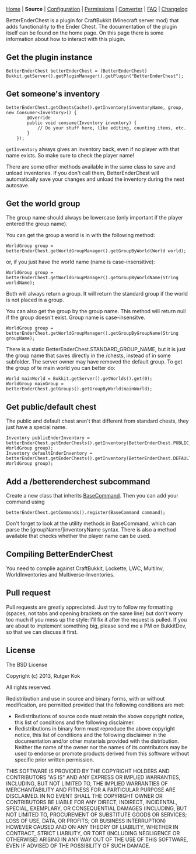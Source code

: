 [Home](http://dev.bukkit.org/server-mods/ender-chest/) |
**Source** | 
[Configuration](http://dev.bukkit.org/server-mods/ender-chest/pages/reference/config-file/) | 
[Permissions](http://dev.bukkit.org/server-mods/ender-chest/pages/reference/permissions/) |
[Converter](http://dev.bukkit.org/server-mods/ender-chest/pages/reference/converter/) |
[FAQ](http://dev.bukkit.org/server-mods/ender-chest/pages/reference/frequently-asked-questions/) | 
[Changelog](http://dev.bukkit.org/server-mods/ender-chest/pages/reference/changelog/)

BetterEnderChest is a plugin for CraftBukkit (Minecraft server mod) that adds functionality to the Ender Chest. The documentation of the plugin itself can be found on the home page. On this page there is some information about how to interact with this plugin.

## Get the plugin instance

    BetterEnderChest betterEnderChest = (BetterEnderChest) Bukkit.getServer().getPluginManager().getPlugin("BetterEnderChest");

## Get someone's inventory

    betterEnderChest.getChestsCache().getInventory(inventoryName, group, new Consumer<Inventory>() {
            @Override
            public void consume(Inventory inventory) {
                // Do your stuff here, like editing, counting items, etc.
            }
        });

`getInventory` always gives an inventory back, even if no player with that name exists. So make sure to check the player name!

There are some other methods available in the same class to save and unload inventories. If you don't call them, BetterEnderChest will automatically save your changes and unload the inventory during the next autosave.

## Get the world group

The group name should always be lowercase (only important if the player entered the group name).

You can get the group a world is in with the following method:

    WorldGroup group = betterEnderChest.getWorldGroupManager().getGroupByWorld(World world);
    
or, if you just have the world name (name is case-insensitive):

    WorldGroup group = betterEnderChest.getWorldGroupManager().getGroupByWorldName(String worldName);
    
Both will always return a group. It will return the standard group if the world is not placed in a group.

You can also get the group by the group name. This method will return null if the group doesn't exist. Group name is case-insensitve.

    WorldGroup group = betterEnderChest.getWorldGroupManager().getGroupByGroupName(String groupName);

There is a static BetterEnderChest.STANDARD_GROUP_NAME, but it is just the group name that saves directly in the /chests, instead of in some subfolder. The server owner may have removed the default group. To get the group of te main world you can better do:

    World mainWorld = Bukkit.getServer().getWorlds().get(0);
    WorldGroup mainGroup = betterEnderChest.getGroups().getGroupByWorld(mainWorld);

## Get public/default chest
The public and default chest aren't that different from standard chests, they just have a special name.

    Inventory publicEnderInventory = betterEnderChest.getEnderChests().getInventory(BetterEnderChest.PUBLIC_CHEST_NAME, WorldGroup group);
    Inventory defaultEnderInventory = betterEnderChest.getEnderChests().getInventory(BetterEnderChest.DEFAULT_CHEST_NAME, WorldGroup group);

## Add a /betterenderchest subcommand
Create a new class that inherits [BaseCommand](https://github.com/rutgerkok/BetterEnderChest/blob/master/src/nl/rutgerkok/BetterEnderChest/commands/BaseCommand.java). Then you can add your command using 

    betterEnderChest.getCommands().register(BaseCommand command);

Don't forget to look at the utility methods in BaseCommand, which can parse the [groupName/]inventoryName syntax. There is also a method available that checks whether the player name can be used.

## Compiling BetterEnderChest
You need to complie against CraftBukkit, Lockette, LWC, MultiInv, WorldInventories and Multiverse-Inventories.

## Pull request
Pull requests are greatly appreciated. Just try to follow my formatting (spaces, not tabs and opening brackets on the same line) but don't worry too much if you mess up the style: I'll fix it after the request is pulled. If you are about to implement something big, please send me a PM on BukkitDev, so that we can discuss it first.

## License
The BSD License

Copyright (c) 2013, Rutger Kok

All rights reserved.

Redistribution and use in source and binary forms, with or without modification, are permitted provided that the following conditions are met:

* Redistributions of source code must retain the above copyright notice, this list of conditions and the following disclaimer.
* Redistributions in binary form must reproduce the above copyright notice, this list of conditions and the following disclaimer in the documentation and/or other materials provided with the distribution. Neither the name of the owner nor the names of its contributors may be used to endorse or promote products derived from this software without specific prior written permission.

THIS SOFTWARE IS PROVIDED BY THE COPYRIGHT HOLDERS AND CONTRIBUTORS "AS IS" AND ANY EXPRESS OR IMPLIED WARRANTIES, INCLUDING, BUT NOT LIMITED TO, THE IMPLIED WARRANTIES OF MERCHANTABILITY AND FITNESS FOR A PARTICULAR PURPOSE ARE DISCLAIMED. IN NO EVENT SHALL THE COPYRIGHT OWNER OR CONTRIBUTORS BE LIABLE FOR ANY DIRECT, INDIRECT, INCIDENTAL, SPECIAL, EXEMPLARY, OR CONSEQUENTIAL DAMAGES (INCLUDING, BUT NOT LIMITED TO, PROCUREMENT OF SUBSTITUTE GOODS OR SERVICES; LOSS OF USE, DATA, OR PROFITS; OR BUSINESS INTERRUPTION) HOWEVER CAUSED AND ON ANY THEORY OF LIABILITY, WHETHER IN CONTRACT, STRICT LIABILITY, OR TORT (INCLUDING NEGLIGENCE OR OTHERWISE) ARISING IN ANY WAY OUT OF THE USE OF THIS SOFTWARE, EVEN IF ADVISED OF THE POSSIBILITY OF SUCH DAMAGE.
